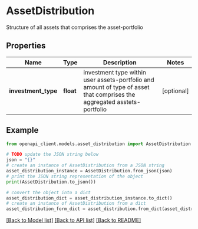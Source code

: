 # AssetDistribution

Structure of all assets that comprises the asset-portfolio

## Properties

Name | Type | Description | Notes
------------ | ------------- | ------------- | -------------
**investment_type** | **float** | investment type within user assets-portfolio and amount of type of asset that comprises the aggregated asstets-portfolio | [optional] 

## Example

```python
from openapi_client.models.asset_distribution import AssetDistribution

# TODO update the JSON string below
json = "{}"
# create an instance of AssetDistribution from a JSON string
asset_distribution_instance = AssetDistribution.from_json(json)
# print the JSON string representation of the object
print(AssetDistribution.to_json())

# convert the object into a dict
asset_distribution_dict = asset_distribution_instance.to_dict()
# create an instance of AssetDistribution from a dict
asset_distribution_form_dict = asset_distribution.from_dict(asset_distribution_dict)
```
[[Back to Model list]](../README.md#documentation-for-models) [[Back to API list]](../README.md#documentation-for-api-endpoints) [[Back to README]](../README.md)



